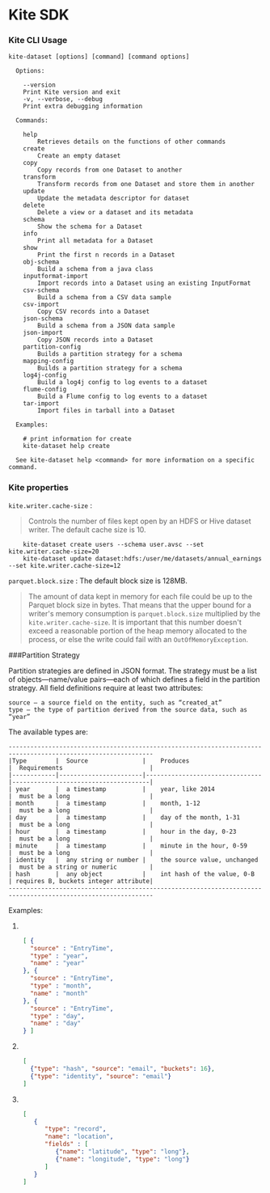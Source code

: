 # Kite SDK

### Kite CLI Usage

```
kite-dataset [options] [command] [command options]

  Options:

    --version
	Print Kite version and exit
    -v, --verbose, --debug
	Print extra debugging information

  Commands:

    help
		Retrieves details on the functions of other commands
    create
		Create an empty dataset
    copy
		Copy records from one Dataset to another
    transform
		Transform records from one Dataset and store them in another
    update
		Update the metadata descriptor for dataset
    delete
		Delete a view or a dataset and its metadata
    schema
		Show the schema for a Dataset
    info
		Print all metadata for a Dataset
    show
		Print the first n records in a Dataset
    obj-schema
		Build a schema from a java class
    inputformat-import
		Import records into a Dataset using an existing InputFormat
    csv-schema
		Build a schema from a CSV data sample
    csv-import
		Copy CSV records into a Dataset
    json-schema
		Build a schema from a JSON data sample
    json-import
		Copy JSON records into a Dataset
    partition-config
		Builds a partition strategy for a schema
    mapping-config
		Builds a partition strategy for a schema
    log4j-config
		Build a log4j config to log events to a dataset
    flume-config
		Build a Flume config to log events to a dataset
    tar-import
		Import files in tarball into a Dataset

  Examples:

    # print information for create
    kite-dataset help create

  See kite-dataset help <command> for more information on a specific command.
```

### Kite properties

`kite.writer.cache-size` : 
> Controls the number of files kept open by an HDFS or Hive dataset writer.
> The default cache size is 10.

```shell
    kite-dataset create users --schema user.avsc --set kite.writer.cache-size=20
    kite-dataset update dataset:hdfs:/user/me/datasets/annual_earnings --set kite.writer.cache-size=12
```
`parquet.block.size` : The default block size is 128MB.

> The amount of data kept in memory for each file could be up to the Parquet block size in bytes. That means that the 
> upper bound for a writer's memory consumption is `parquet.block.size` multiplied by the `kite.writer.cache-size`. 
> It is important that this number doesn't exceed a reasonable portion of the heap memory allocated to the process, or 
> else the write could fail with an `OutOfMemoryException`.

###Partition Strategy

Partition strategies are defined in JSON format. The strategy must be a list of objects—name/value pairs—each of 
which defines a field in the partition strategy. All field definitions require at least two attributes:

    source – a source field on the entity, such as “created_at”
    type – the type of partition derived from the source data, such as “year”

The available types are:

    --------------------------------------------------------------------------------------------------------------
    |Type        |  Source               |    Produces                    |  Requirements                        |
    |------------|-----------------------|--------------------------------|--------------------------------------|
    | year       |  a timestamp          |    year, like 2014             |  must be a long                      |
    | month      |  a timestamp          |    month, 1-12                 |  must be a long                      |
    | day        |  a timestamp          |    day of the month, 1-31      |  must be a long                      |
    | hour       |  a timestamp          |    hour in the day, 0-23       |  must be a long                      |
    | minute     |  a timestamp          |    minute in the hour, 0-59    |  must be a long                      |
    | identity   |  any string or number |    the source value, unchanged |  must be a string or numeric         |
    | hash       |  any object           |    int hash of the value, 0-B  | requires B, buckets integer attribute|
    --------------------------------------------------------------------------------------------------------------

Examples:

1.

```json
    [ {
      "source" : "EntryTime",
      "type" : "year",
      "name" : "year"
    }, {
      "source" : "EntryTime",
      "type" : "month",
      "name" : "month"
    }, {
      "source" : "EntryTime",
      "type" : "day",
      "name" : "day"
    } ]
```

2.

```json
    [
      {"type": "hash", "source": "email", "buckets": 16},
      {"type": "identity", "source": "email"}
    ]
``` 

3.

```json
    [
       {
          "type": "record", 
          "name": "location",
          "fields" : [
             {"name": "latitude", "type": "long"},
             {"name": "longitude", "type": "long"}
          ]
       }
    ]
```